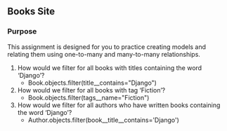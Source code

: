 ## Books Site

### Purpose
This assignment is designed for you to practice creating models and relating them using one-to-many and many-to-many relationships.


1. How would we filter for all books with titles containing the word ‘Django’?
    - Book.objects.filter(title__contains="Django")
2. How would we filter for all books with tag ‘Fiction’?
    - Book.objects.filter(tags__name="Fiction")
3. How would we filter for all authors who have written books containing the word ‘Django’?
    - Author.objects.filter(book__title__contains='Django')